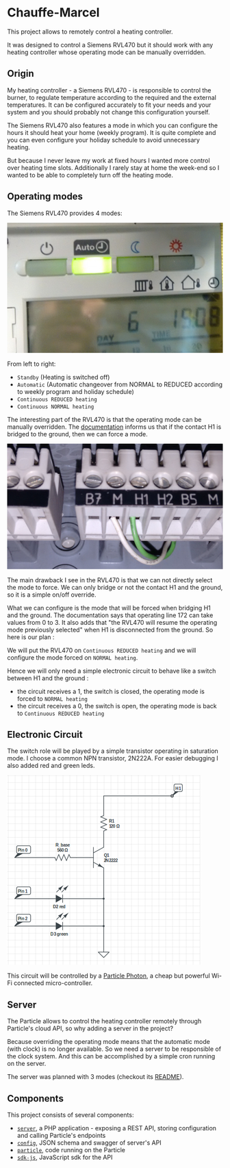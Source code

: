 # Chauffe-Marcel

This project allows to remotely control a heating controller.

It was designed to control a Siemens RVL470 but it should work with any heating
controller whose operating mode can be manually overridden.

## Origin

My heating controller - a Siemens RVL470 - is responsible to control the
burner, to regulate temperature according to the required and the external
temperatures. It can be configured accurately to fit your needs and your system
and you should probably not change this configuration yourself.

The Siemens RVL470 also features a mode in which you can configure the hours
it should heat your home (weekly program). It is quite complete and you can
even configure your holiday schedule to avoid unnecessary heating.

But because I never leave my work at fixed hours I wanted more control over
heating time slots. Additionally I rarely stay at home the week-end so I wanted
to be able to completely turn off the heating mode.

## Operating modes

The Siemens RVL470 provides 4 modes:

![Modes](doc/modes.jpg)

From left to right:
- `Standby` (Heating is switched off)
- `Automatic` (Automatic changeover from NORMAL to REDUCED according to weekly program and holiday schedule)
- `Continuous REDUCED heating`
- `Continuous NORMAL heating`

The interesting part of the RVL470 is that the operating mode can be manually
overridden. The [documentation](https://www.downloads.siemens.com/download-center/Download.aspx?pos=download&fct=getasset&id1=17600)
informs us that if the contact H1 is bridged to the ground, then we can force
a mode.

![Contacts](doc/contacts.jpg)

The main drawback I see in the RVL470 is that we can not directly select the
mode to force. We can only bridge or not the contact H1 and the ground, so it
is a simple on/off override.

What we can configure is the mode that will be forced when bridging H1 and the
ground. The documentation says that operating line 172 can take values from
0 to 3. It also adds that "the RVL470 will resume the operating mode previously
selected" when H1 is disconnected from the ground. So here is our plan :

We will put the RVL470 on `Continuous REDUCED heating` and we will configure
the mode forced on `NORMAL heating`.

Hence we will only need a simple electronic circuit to behave like a switch
between H1 and the ground :

- the circuit receives a 1, the switch is closed, the operating mode is forced to `NORMAL heating`
- the circuit receives a 0, the switch is open, the operating mode is back to `Continuous REDUCED heating`

## Electronic Circuit

The switch role will be played by a simple transistor operating in saturation
mode. I choose a common NPN transistor, 2N222A. For easier debugging I also
added red and green leds.

![Electronic circuit](doc/circuit.png)

This circuit will be controlled by a [Particle Photon](https://store.particle.io/products/photon),
a cheap but powerful Wi-Fi connected micro-controller.

## Server

The Particle allows to control the heating controller remotely through
Particle's cloud API, so why adding a server in the project?

Because overriding the operating mode means that the automatic mode (with
clock) is no longer available. So we need a server to be responsible of the
clock system. And this can be accomplished by a simple cron running on the
server.

The server was planned with 3 modes (checkout its [README](server/README.md)).

## Components

This project consists of several components:

- [`server`](server/), a PHP application - exposing a REST API, storing configuration and calling Particle's endpoints
- [`config`](config/), JSON schema and swagger of server's API
- [`particle`](particle/), code running on the Particle
- [`sdk-js`](sdk-js/), JavaScript sdk for the API
